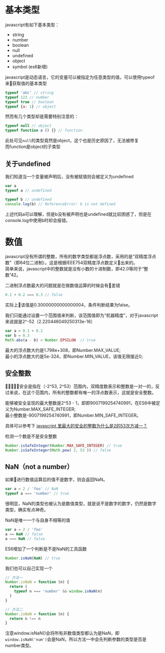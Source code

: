 # 基本类型
javascript有如下基本类型：
* string
* number
* boolean
* null
* undefined
* object
* symbol (es6新增)

javascript是动态语言，它的变量可以被指定为任意类型的值，可以使用typeof来获取值的基本类型
```javascript
typeof 'abc' // string
typeof 123 // number
typeof true // boolean
typeof {a: 1} // object
```

然而有几个类型却是需要特别注意的：
```javascript
typeof null // object
typeof function a () {} // function
```
此处可见`null`的类型竟然是object，这个也是历史原因了，无法被修复  
而function是object的子类型

## 关于undefined
我们知道当一个变量被声明后，没有被赋值则会被定义为undefined
```javascript
var a
typeof a // undefined

typeof b // undefined
console.log(b) // ReferenceError: b is not defined
```
上述代码a可以理解，但是b没有被声明也是undefined就比较困惑了，但是在console.log中使用b时却会报错。

# 数值
javascript没有所谓的整数，所有的数字类型都是浮点数，采用的是“双精度浮点数”（即64位二进制）。这是根据IEEE754双精度浮点数定义出来的。  
简单来说，javascript中的整数就是没有小数的十进制数，即42.0等同于“整数”42。

二进制浮点数最大的问题就是在做数值运算的时候会有差错
```javascript
0.1 + 0.2 === 0.3 // false
```
实际上该值是0.30000000000000004，条件判断结果为false。

我们只能通过设置一个范围值来判断，该范围值即为“机器精度”，对于javascript来说就是2^-52（2.220446049250313e-16）
```javascript
var a = 0.1 + 0.2
var b = 0.3
Math.abs(a - b) < Number.EPSILON  // true 
```

最大的浮点数大约是1.798e+308，即Number.MAX_VALUE;  
最小的浮点数大约是5e-324，即Number.MIN_VALUE，该值无限接近0;  

## 安全整数
安全是指在（-2^53, 2^53）范围内，双精度数表示和整数是一对一的，反过来说，在这个范围内，所有的整数都有唯一的浮点数表示，这就是安全整数。

能够被安全呈现的最大整数是2^53 - 1，即即9007199254740991，在ES6中被定义为Number.MAX_SAFE_INTEGER;  
最小整数是-9007199254740991，即Number.MIN_SAFE_INTEGER。

具体可以参考下 [javascript 里最大的安全的整数为什么是2的53次方减一？](https://www.zhihu.com/question/29010688)

检测一个数是不是安全整数
```javascript
Number.isSafeInteger(Number.MAX_SAFE_INTEGER) // true
Number.isSafeInteger(Math.pow( 2, 53 )) // false
```

## NaN（not a number）
如果进行数值运算后的值不是数字，则会返回NaN。
```javascript
var a = 2 / 'foo' // NaN
typeof a === 'number' // true
```
很明显，NaN的类型也被认为是数值类型，就是说不是数字的数字，仍然是数字类型，确实有点神奇。

NaN是唯一一个与自身不相等的值
```javascript
var a = 2 / 'foo'
a == NaN // false
a === NaN // false
```

ES6增加了一个判断是不是NaN的工具函数
```javascript
Number.isNaN(NaN) // true
```

我们也可以自己实现一个
```javascript
// 方法一
Number.isNaN = function (n) {
  return (
    typeof n === 'number' && window.isNaN(n)
  )
}

// 方法二
Number.isNaN = function (n) {
  return n !== n
}
```
注意window.isNaN()会将所有非数值类型都认为是NaN，即`window.isNaN('num')`会是NaN，所以方法一中会先判断参数的类型是否是number类型。